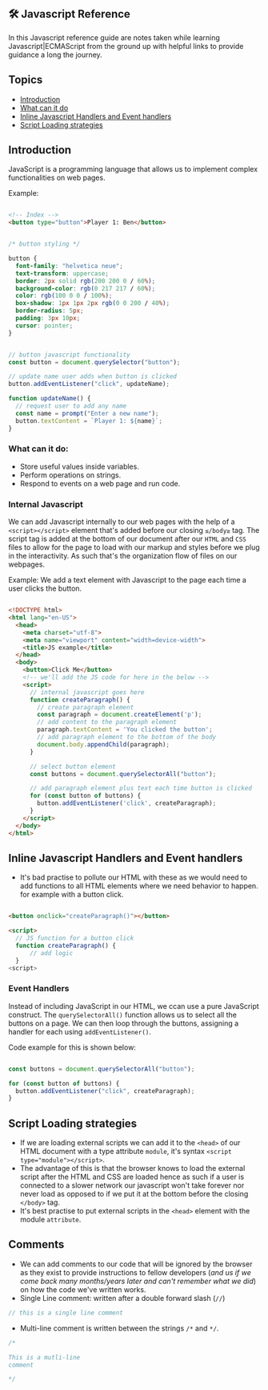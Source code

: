 ## 🛠️ Javascript Reference

In this Javascript reference guide are notes taken while learning Javascript|ECMAScript from the ground up with helpful links to provide guidance a long the journey.

## Topics
  - [Introduction](#introduction)
  - [What can it do](#what-can-it-do)
  - [Inline Javascript Handlers and Event handlers](#inline-javascript-handlers-and-event-handlers)
  - [Script Loading strategies](#sript-loading-strategies)

## Introduction

JavaScript is a programming language that allows us to implement complex functionalities on web pages.

Example: 

```html

<!-- Index -->
<button type="button">Player 1: Ben</button>

```

```css

/* button styling */

button {
  font-family: "helvetica neue";
  text-transform: uppercase;
  border: 2px solid rgb(200 200 0 / 60%);
  background-color: rgb(0 217 217 / 60%);
  color: rgb(100 0 0 / 100%);
  box-shadow: 1px 1px 2px rgb(0 0 200 / 40%);
  border-radius: 5px;
  padding: 3px 10px;
  cursor: pointer;
}

```

```js

// button javascript functionality
const button = document.querySelector("button");

// update name user adds when button is clicked
button.addEventListener("click", updateName);

function updateName() {
  // request user to add any name
  const name = prompt("Enter a new name");
  button.textContent = `Player 1: ${name}`;
}

```

### What can it do:
- Store useful values inside variables.
- Perform operations on strings.
- Respond to events on a web page and run code.

### Internal Javascript

We can add Javascript internally to our web pages with the help of a `<script></script>` element that's added before our closing `≤/body≥` tag. The script tag is added at the bottom of our document after our  `HTML` and `CSS` files to allow for the page to load with our markup and styles before we plug in the interactivity. As such that's the organization flow of files on our webpages.

Example: We add a text element with Javascript to the page each time a user clicks the button.

```html

<!DOCTYPE html>
<html lang="en-US">
  <head>
    <meta charset="utf-8">
    <meta name="viewport" content="width=device-width">
    <title>JS example</title>
  </head>
  <body>
    <button>Click Me</button>
    <!-- we'll add the JS code for here in the below -->
    <script>
      // internal javascript goes here
      function createParagraph() {
        // create paragraph element
        const paragraph = document.createElement('p');
        // add content to the paragraph element
        paragraph.textContent = 'You clicked the button';
        // add paragraph element to the bottom of the body
        document.body.appendChild(paragraph);
      }

      // select button element
      const buttons = document.querySelectorAll("button");

      // add paragraph element plus text each time button is clicked
      for (const button of buttons) {
        button.addEventListener('click', createParagraph);
      }
    </script>
  </body>
</html>

```

## Inline Javascript Handlers and Event handlers

- It's bad practise to pollute our HTML with these as we would need to add functions to all HTML elements where we need behavior to happen. for example with a button click.

```html

<button onclick="createParagraph()"></button>

<script>
  // JS function for a button click
  function createParagraph() {
      // add logic
  }
<script>

```

### Event Handlers

Instead of including JavaScript in our HTML, we ccan use a pure JavaScript construct. The `querySelectorAll()` function allows us to select all the buttons on a page. We can then loop through the buttons, assigning a handler for each using `addEventListener()`. 

Code example for this is shown below:

```js

const buttons = document.querySelectorAll("button");

for (const button of buttons) {
  button.addEventListener("click", createParagraph);
}

```

## Script Loading strategies
- If we are loading external scripts we can add it to the `<head>` of our HTML document with a type attribute `module`, it's syntax `<script type="module"></script>`.
- The advantage of this is that the browser knows to load the external script after the HTML and CSS are loaded hence as such if a user is connected to a slower network our javascript won't take forever nor never load as opposed to if we put it at the bottom before the closing `</body>` tag.
- It's best practise to put external scripts in the `<head>` element with the module `attribute`.

## Comments
- We can add comments to our code that will be ignored by the browser as they exist to provide instructions to fellow developers (*and us if we come back many months/years later and can't remember what we did*) on how the code we've written works.
- Single Line comment: written after a double forward slash (`//`)

```js
// this is a single line comment

```

- Multi-line comment is written between the strings `/*` and `*/`.

```js
/*

This is a mutli-line
comment

*/

```